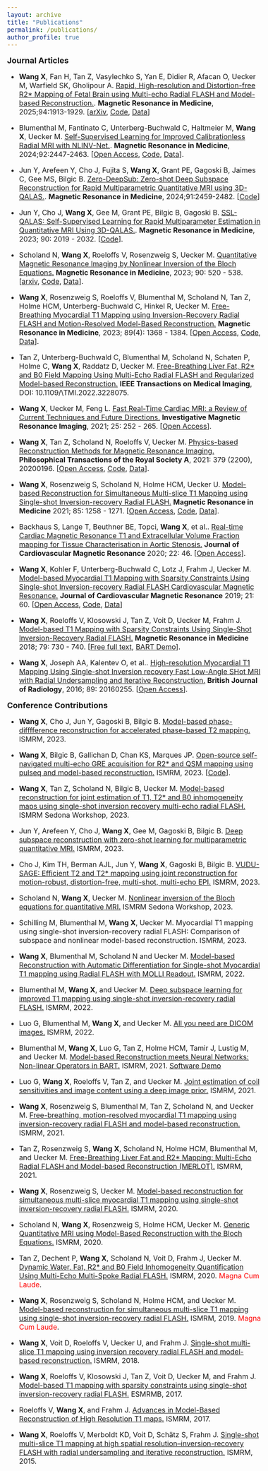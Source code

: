 ```yaml
---
layout: archive
title: "Publications"
permalink: /publications/
author_profile: true
---
```


<!-- {% if author.googlescholar %} -->

<!-- {% endif %} -->

<style type="text/css">
  body{
  font-size: 12pt;
}
</style>
<!-- You can also find my articles on <u><a href="{{[author.googlescholar](https://scholar.google.de/citations?user=99FdJPgAAAAJ&hl=en)}}">my Google Scholar profile</a>.</u> -->


<!-- **<font size="4.5"> Preprints </font>**

*  -->

**<font size="4.5"> Journal Articles </font>**

* **Wang X**, Fan H, Tan Z, Vasylechko S, Yan E, Didier R, Afacan O, Uecker M, Warfield SK, Gholipour A. [Rapid, High-resolution and Distortion-free R2* Mapping of Fetal Brain using Multi-echo Radial FLASH and Model-based Reconstruction.](https://onlinelibrary.wiley.com/doi/abs/10.1002/mrm.30604). **Magnetic Resonance in Medicine**, 2025;94:1913-1929. [[arXiv](https://arxiv.org/abs/2501.00256), [Code](https://github.com/IntelligentImaging/FetalR2Star), [Data](https://github.com/IntelligentImaging/FetalR2Star/tree/main/fetal_data)]

* Blumenthal M, Fantinato C, Unterberg-Buchwald C, Haltmeier M, **Wang X**, Uecker M. [Self-Supervised Learning for Improved Calibrationless Radial MRI with NLINV-Net.](https://onlinelibrary.wiley.com/doi/10.1002/mrm.30234).  **Magnetic Resonance in Medicine**, 2024;92:2447-2463. [[Open Access](https://onlinelibrary.wiley.com/doi/10.1002/mrm.30234), [Code](https://github.com/mrirecon/nlinv-net), [Data](https://zenodo.org/records/10491940)]. 

* Jun Y, Arefeen Y, Cho J, Fujita S, **Wang X**, Grant PE, Gagoski B, Jaimes C, Gee MS, Bilgic B. [Zero-DeepSub: Zero-shot Deep Subspace Reconstruction for Rapid Multiparametric Quantitative MRI using 3D-QALAS.](https://onlinelibrary.wiley.com/doi/abs/10.1002/mrm.30018). **Magnetic Resonance in Medicine**, 2024;91:2459-2482. [[Code](https://github.com/yohan-jun/Zero-DeepSub)]

* Jun Y, Cho J, **Wang X**, Gee M, Grant PE, Bilgic B, Gagoski B. [SSL-QALAS: Self-Supervised Learning for Rapid Multiparameter Estimation in Quantitative MRI Using 3D-QALAS.](https://onlinelibrary.wiley.com/doi/abs/10.1002/mrm.29786). **Magnetic Resonance in Medicine**, 2023; 90: 2019 - 2032. [[Code](https://github.com/yohan-jun/SSL-QALAS)].

* Scholand N, **Wang X**, Roeloffs V, Rosenzweig S, Uecker M. [Quantitative Magnetic Resonance Imaging by Nonlinear Inversion of the Bloch Equations.](https://onlinelibrary.wiley.com/doi/10.1002/mrm.29664) **Magnetic Resonance in Medicine**, 2023; 90: 520 - 538. [[arxiv](https://arxiv.org/abs/2209.08027), [Code](https://github.com/mrirecon/bloch-moba), [Data](https://zenodo.org/record/6992763)]. 

  <!-- **Keywords:** model-based reconstruction; sensitivity analysis; state-transition matrix; nonlinear inversion; Bloch equations; quantitative MRI -->
  
* **Wang X**, Rosenzweig S, Roeloffs V, Blumenthal M, Scholand N, Tan Z, Holme HCM, Unterberg-Buchwald C, Hinkel R, Uecker M. [Free-Breathing Myocardial T1 Mapping using Inversion-Recovery Radial FLASH and Motion-Resolved Model-Based Reconstruction.](https://onlinelibrary.wiley.com/doi/full/10.1002/mrm.29521) **Magnetic Resonance in Medicine**, 2023; 89(4): 1368 - 1384. [[Open Access](https://onlinelibrary.wiley.com/doi/full/10.1002/mrm.29521), [Code](https://github.com/mrirecon/motion-resolved-myocardial-T1-mapping), [Data](https://doi.org/10.5281/zenodo.5707688)]. 
  
  <!-- **Keywords:** free-breathing myocardial T1 mapping; self-gating; motion-resolved model-based reconstruction; radial FLASH -->

* Tan Z, Unterberg-Buchwald C, Blumenthal M, Scholand N, Schaten P, Holme C, **Wang X**, Raddatz D, Uecker M. [Free-Breathing Liver Fat, R2* and B0 Field Mapping Using Multi-Echo Radial FLASH and Regularized Model-based Reconstruction.](https://ieeexplore.ieee.org/abstract/document/9978665) **IEEE Transactions on Medical Imaging**, DOI: 10.1109/\\TMI.2022.3228075. 
  
  <!-- **Keywords:** calibration-less compressed sensing parallel imaging; model-based reconstruction; multi-echo radial sampling; R2* mapping; water/fat separation -->
 
  <!-- * a robust self-gating technique extracting respiratory motion signal from contrast-weighted data acquisition;  -->
  <!-- * a calibrationless nonlinear model-based reconstruction for motion-resolved quantitative cardiovascular MR imaging.  -->
* **Wang X**, Uecker M, Feng L. [Fast Real-Time Cardiac MRI: a Review of Current Techniques and Future Directions.](https://www.i-mri.org/DOIx.php?id=10.13104/imri.2021.25.4.252) **Investigative Magnetic Resonance Imaging**, 2021; 25: 252 - 265. [[Open Access](https://www.i-mri.org/DOIx.php?id=10.13104/imri.2021.25.4.252)].
  
  <!-- **Keywords:** Real-time cardiac MRI, GRAPPA, Iterative SENSE, NLINV, Non-Cartesian, Motion-resolved image reconstruction -->

* **Wang X**, Tan Z, Scholand N, Roeloffs V, Uecker M. [Physics-based Reconstruction Methods for Magnetic Resonance Imaging.](https://royalsocietypublishing.org/doi/10.1098/rsta.2020.0196) **Philosophical Transactions of the Royal Society A**, 2021: 379 (2200), 20200196. [[Open Access](https://royalsocietypublishing.org/doi/10.1098/rsta.2020.0196), [Code](https://github.com/mrirecon/physics-recon), [Data](https://zenodo.org/record/4381986)]. 
  
  <!-- **Keywords:** magnetic resonance imaging; model-based reconstruction; inverse problems -->

* **Wang X**, Rosenzweig S, Scholand N, Holme HCM, Uecker U. [Model-based Reconstruction for Simultaneous Multi-slice T1 Mapping using Single-shot Inversion-recovery Radial FLASH.](https://onlinelibrary.wiley.com/doi/10.1002/mrm.28497) **Magnetic Resonance in Medicine** 2021; 85: 1258 - 1271. [[Open Access](https://onlinelibrary.wiley.com/doi/10.1002/mrm.28497), [Code](https://github.com/mrirecon/sms-T1-mapping), [Data](https://zenodo.org/record/3969809)]. 
  
  <!-- **Keywords:** T1 mapping; model-based reconstruction; radial FLASH; simultaneous multi-slice -->

* Backhaus S, Lange T, Beuthner BE, Topci, **Wang X**, et al.. [Real-time Cardiac Magnetic Resonance T1 and Extracellular Volume Fraction mapping for Tissue Characterisation in Aortic Stenosis.](https://jcmr-online.biomedcentral.com/articles/10.1186/s12968-020-00632-0) **Journal of Cardiovascular Magnetic Resonance** 2020; 22: 46. [[Open Access](https://jcmr-online.biomedcentral.com/articles/10.1186/s12968-020-00632-0)]. 
  
  <!-- **Keywords:** Real-Time; T1 mapping; aortic stenosis; transfemoral aortic valve replacement; tissue characterisation -->

* **Wang X**, Kohler F, Unterberg-Buchwald C, Lotz J, Frahm J, Uecker M. [Model-based Myocardial T1 Mapping with Sparsity Constraints Using Single-shot Inversion-recovery Radial FLASH Cardiovascular Magnetic Resonance.](https://jcmr-online.biomedcentral.com/articles/10.1186/s12968-019-0570-3) **Journal of Cardiovascular Magnetic Resonance** 2019; 21: 60. [[Open Access](https://jcmr-online.biomedcentral.com/articles/10.1186/s12968-019-0570-3), [Code](https://github.com/mrirecon/myocardial-t1-mapping), [Data](https://zenodo.org/record/3362387)]
  
  <!-- **Keywords:** model-based reconstruction; myocardial T1 mapping; sparsity constraints; radial FLASH -->

* **Wang X**, Roeloffs V, Klosowski J, Tan Z, Voit D, Uecker M, Frahm J. [Model-based T1 Mapping with Sparsity Constraints Using Single-Shot Inversion-Recovery Radial FLASH.](https://onlinelibrary.wiley.com/doi/full/10.1002/mrm.26726) **Magnetic Resonance in Medicine**  2018; 79: 730 - 740. [[Free full text](https://onlinelibrary.wiley.com/doi/full/10.1002/mrm.26726), [BART Demo](https://github.com/mrirecon/bart-workshop/blob/master/ismrm2021/model_based/bart_moba.ipynb)]. 
  
  <!-- **Keywords:** model-based reconstruction; sparsity constraint; Look-Locker; T1 mapping; parallel imaging -->


* **Wang X**, Joseph AA, Kalentev O, et al.. [High-resolution Myocardial T1 Mapping Using Single-shot Inversion recovery Fast Low-Angle SHot MRI with Radial Undersampling and Iterative Reconstruction.](https://www.birpublications.org/doi/full/10.1259/bjr.20160255) **British Journal of Radiology**, 2016; 89: 20160255. [[Open Access](https://www.birpublications.org/doi/full/10.1259/bjr.20160255)]. 
  
  <!-- **Keywords:** iterative reconstruction; radial undersampling; myocardial T1 mapping; FLASH -->

**<font size="4.5"> Conference Contributions </font>**

* **Wang X**, Cho J, Jun Y, Gagoski B, Bilgic B. [Model-based phase-difffference reconstruction for accelerated phase-based T2 mapping.](https://martinos.org/~berkin/Wang_Xiaoqing_Model_Based_Phase.pdf) ISMRM, 2023.

* **Wang X**, Bilgic B, Gallichan D, Chan KS, Marques JP. [Open-source self-navigated multi-echo GRE acquisition for R2* and QSM mapping using pulseq and model-based reconstruction.](https://martinos.org/~berkin/Wang_Xiaoqing_Open.pdf) ISMRM, 2023. [[Code](https://github.com/berkinbilgic/pulseq_qsm)]. 

* **Wang X**, Tan Z, Scholand N, Bilgic B, Uecker M. [Model-based reconstruction for joint estimation of T1, T2* and B0 inhomogeneity maps using single-shot inversion recovery multi-echo radial FLASH.](https://martinos.org/~berkin/Wang_Xiaoqing_Model_Based_Reconstruction.pdf) ISMRM Sedona Workshop, 2023.

* Jun Y, Arefeen Y, Cho J, **Wang X**, Gee M, Gagoski B, Bilgic B. [Deep subspace reconstruction with zero-shot learning for multiparametric quantitative MRI.](https://martinos.org/~berkin/Jun.pdf) ISMRM, 2023.

* Cho J, Kim TH, Berman AJL, Jun Y, **Wang X**, Gagoski B, Bilgic B. [VUDU-SAGE: Efficient T2 and T2* mapping using joint reconstruction for motion-robust, distortion-free, multi-shot, multi-echo EPI.](https://martinos.org/~berkin/Cho.pdf) ISMRM, 2023. 

* Scholand N, **Wang X**, Uecker M. [Nonlinear inversion of the Bloch equations for quantitative MRI.](https://arxiv.org/abs/2302.14240) ISMRM Sedona Workshop, 2023. 

* Schilling M, Blumenthal M, **Wang X**, Uecker M. Myocardial T1 mapping using single-shot inversion-recovery radial FLASH: Comparison of subspace and nonlinear
model-based reconstruction. ISMRM, 2023. 

* **Wang X**, Blumenthal M, Scholand N and Uecker M. [Model-based Reconstruction with Automatic Differentiation for Single-shot Myocardial T1 mapping using Radial FLASH with MOLLI Readout.](https://cds.ismrm.org/protected/22MPresentations/abstracts/1111.html) ISMRM, 2022.

* Blumenthal M, **Wang X**, and Uecker M. [Deep subspace learning for improved T1 mapping using single-shot inversion-recovery radial FLASH.](https://submissions.mirasmart.com/ISMRM2022/itinerary/Files/PDFFiles/0241.html) ISMRM, 2022.

* Luo G, Blumenthal M, **Wang X**, and Uecker M. [All you need are DICOM images.](https://submissions.mirasmart.com/ISMRM2022/itinerary/Files/PDFFiles/1510.html) ISMRM, 2022.

* Blumenthal M, **Wang X**, Luo G, Tan Z, Holme HCM, Tamir J, Lustig M, and Uecker M. [Model-based Reconstruction meets Neural Networks: Non-linear Operators in BART.](https://mrirecon.github.io/bart/ismrm21.html) ISMRM, 2021. [Software Demo](https://mrirecon.github.io/bart/ismrm21.html)

* Luo G, **Wang X**, Roeloffs V, Tan Z, and Uecker M. [Joint estimation of coil sensitivities and image content using a deep image prior.](https://cds.ismrm.org/protected/21MPresentations/abstracts/0280.html) ISMRM, 2021. 

* **Wang X**, Rosenzweig S, Blumenthal M, Tan Z, Scholand N, and Uecker M. [Free-breathing, motion-resolved myocardial T1 mapping using inversion-recovery radial FLASH and model-based reconstruction.](https://cds.ismrm.org/protected/21MPresentations/abstracts/3598.html) ISMRM, 2021. 

* Tan Z, Rosenzweig S, **Wang X**, Scholand N, Holme HCM, Blumenthal M, and Uecker M. [Free-Breathing Liver Fat and R2* Mapping: Multi-Echo Radial FLASH and Model-based Reconstruction (MERLOT).](https://cds.ismrm.org/protected/21MPresentations/abstracts/0753.html) ISMRM, 2021. 

* **Wang X**, Rosenzweig S, Uecker M. [Model-based reconstruction for simultaneous multi-slice myocardial T1 mapping using single-shot inversion-recovery radial FLASH.](https://cds.ismrm.org/protected/20MProceedings/PDFfiles/2046.html) ISMRM, 2020. 

* Scholand N, **Wang X**, Rosenzweig S, Holme HCM, Uecker M. [Generic Quantitative MRI using Model-Based Reconstruction with the Bloch Equations.](https://cds.ismrm.org/protected/20MProceedings/PDFfiles/0885.html) ISMRM, 2020. 

* Tan Z, Dechent P, **Wang X**, Scholand N, Voit D, Frahm J, Uecker M. [Dynamic Water, Fat, R2* and B0 Field Inhomogeneity Quantification Using Multi-Echo Multi-Spoke Radial FLASH.](https://cds.ismrm.org/protected/20MProceedings/PDFfiles/1019.html) ISMRM, 2020. <span style="color:red">Magna Cum Laude</span>.


* **Wang X**, Rosenzweig S, Scholand N, Holme HCM, and Uecker M. [Model-based reconstruction for simultaneous multi-slice T1 mapping using single-shot inversion-recovery radial FLASH.](https://cds.ismrm.org/protected/19MProceedings/PDFfiles/0314.html) ISMRM, 2019. <span style="color:red">Magna Cum Laude</span>.

* **Wang X**, Voit D, Roeloffs V, Uecker U, and Frahm J. [Single-shot multi-slice T1 mapping using inversion recovery radial FLASH and model-based reconstruction.](https://www.hindawi.com/journals/cmmm/2018/2560964/) ISMRM, 2018.

* **Wang X**, Roeloffs V, Klosowski J, Tan Z, Voit D, Uecker M, and Frahm J. [Model-based T1 mapping with sparsity constraints using single-shot inversion-recovery radial FLASH.](https://onlinelibrary.wiley.com/doi/10.1002/mrm.26726) ESMRMB, 2017.

* Roeloffs V, **Wang X**, and Frahm J. [Advances in Model-Based Reconstruction of High Resolution T1 maps.](https://cds.ismrm.org/protected/16MProceedings/PDFfiles/4236.html) ISMRM, 2017.

* **Wang X**, Roeloffs V, Merboldt KD, Voit D, Schätz S, Frahm J. [Single-shot multi-slice T1 mapping at high spatial resolution–inversion-recovery FLASH with radial undersampling and iterative reconstruction.](https://cds.ismrm.org/protected/15MProceedings/PDFfiles/1670.pdf) ISMRM, 2015.